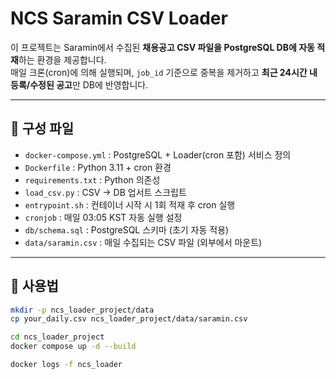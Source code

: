 # NCS Saramin CSV Loader

이 프로젝트는 Saramin에서 수집된 **채용공고 CSV 파일을 PostgreSQL DB에 자동 적재**하는 환경을 제공합니다.  
매일 크론(cron)에 의해 실행되며, `job_id` 기준으로 중복을 제거하고 **최근 24시간 내 등록/수정된 공고**만 DB에 반영합니다.

---

## 📂 구성 파일

- `docker-compose.yml` : PostgreSQL + Loader(cron 포함) 서비스 정의
- `Dockerfile` : Python 3.11 + cron 환경
- `requirements.txt` : Python 의존성
- `load_csv.py` : CSV → DB 업서트 스크립트
- `entrypoint.sh` : 컨테이너 시작 시 1회 적재 후 cron 실행
- `cronjob` : 매일 03:05 KST 자동 실행 설정
- `db/schema.sql` : PostgreSQL 스키마 (초기 자동 적용)
- `data/saramin.csv` : 매일 수집되는 CSV 파일 (외부에서 마운트)

---

## 🚀 사용법

```bash
mkdir -p ncs_loader_project/data
cp your_daily.csv ncs_loader_project/data/saramin.csv

cd ncs_loader_project
docker compose up -d --build

docker logs -f ncs_loader
```
